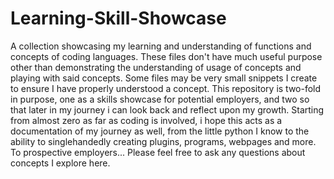 # Learning-Skill-Showcase
A collection showcasing my learning and understanding of functions and concepts of coding languages.
These files don't have much useful purpose other than demonstrating the understanding of usage of concepts and playing with said concepts.
Some files may be very small snippets I create to ensure I have properly understood a concept.
This repository is two-fold in purpose, one as a skills showcase for potential employers, and two so that later in my journey i can look back and reflect upon my growth.
Starting from almost zero as far as coding is involved, i hope this acts as a documentation of my journey as well, from the little python I know to the ability to singlehandedly creating plugins, programs, webpages and more.
To prospective employers... Please feel free to ask any questions about concepts I explore here.
